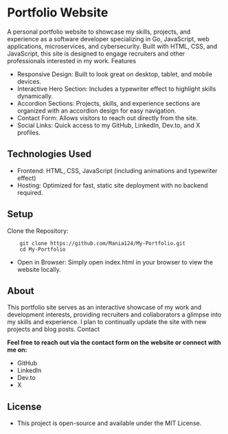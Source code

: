 # Portfolio Website

A personal portfolio website to showcase my skills, projects, and experience as a software developer specializing in Go, JavaScript, web applications, microservices, and cybersecurity. Built with HTML, CSS, and JavaScript, this site is designed to engage recruiters and other professionals interested in my work.
Features

* Responsive Design: Built to look great on desktop, tablet, and mobile devices.
* Interactive Hero Section: Includes a typewriter effect to highlight skills dynamically.
* Accordion Sections: Projects, skills, and experience sections are organized with an accordion design for easy navigation.
* Contact Form: Allows visitors to reach out directly from the site.
* Social Links: Quick access to my GitHub, LinkedIn, Dev.to, and X profiles.

## Technologies Used

* Frontend: HTML, CSS, JavaScript (including animations and typewriter effect)
* Hosting: Optimized for fast, static site deployment with no backend required.

## Setup

Clone the Repository:
```
    git clone https://github.com/Mania124/My-Portfolio.git
    cd My-Portfolio
```

* Open in Browser: Simply open index.html in your browser to view the website locally.

## About

This portfolio site serves as an interactive showcase of my work and development interests, providing recruiters and collaborators a glimpse into my skills and experience. I plan to continually update the site with new projects and blog posts.
Contact

**Feel free to reach out via the contact form on the website or connect with me on:**

* GitHub
* LinkedIn
* Dev.to
* X

## License

* This project is open-source and available under the MIT License.